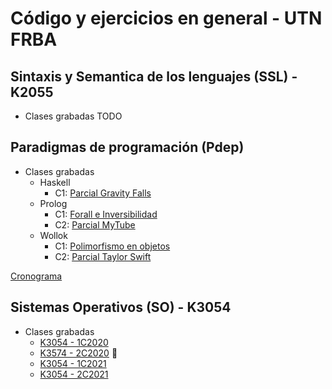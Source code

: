 # Código y ejercicios en general - UTN FRBA

## Sintaxis y Semantica de los lenguajes (SSL) - K2055
- Clases grabadas TODO
  
## Paradigmas de programación (Pdep)
- Clases grabadas
  - Haskell
    - C1: [Parcial Gravity Falls](https://youtu.be/jb-PjbbkkkU)
  - Prolog
    - C1: [Forall e Inversibilidad](https://youtu.be/dEgzIdB-zRg)
    - C2: [Parcial MyTube](https://youtu.be/uuGmQWKgcJY)
  - Wollok
    - C1: [Polimorfismo en objetos](https://youtu.be/GmEKWhXR9gI)
    - C2: [Parcial Taylor Swift](https://youtu.be/mGkAapgjYjM)

[Cronograma](https://docs.google.com/spreadsheets/d/111J8JaYS1tVGJGhRd0_RS6tKi0DfL6HlqCTTOrGnfW0/edit#gid=0)

## Sistemas Operativos (SO) - K3054
- Clases grabadas
  - [K3054 - 1C2020](https://www.youtube.com/playlist?list=PL6oA23OrxDZDQEFo7aKBceotX48vLmQYA)
  - [K3574 - 2C2020](https://www.youtube.com/playlist?list=PL6oA23OrxDZDhjxNEgWnC02g_CL7NlwlD) 📝
  - [K3054 - 1C2021](https://www.youtube.com/playlist?list=PL6oA23OrxDZDs0NotvQKRzGLX-iG3wJa1)
  - [K3054 - 2C2021 ](https://www.youtube.com/playlist?list=PL6oA23OrxDZDzpDcDK1n6YG7amQPCyByS)

